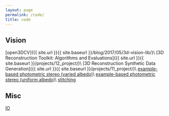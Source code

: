 ```yaml
---
layout: page
permalink: /code/
title: code
---
```


## Vision
[open3DCV]({{ site.url }}{{ site.baseurl }}/blog/2017/05/3d-vision-lib/)\\
[3D Reconstruction Toolkit: Algorithms and Evaluations]({{ site.url }}{{ site.baseurl }}/projects/12_project/)\\
[3D Reconstruction Synthetic Data Generation]({{ site.url }}{{ site.baseurl }}/projects/11_project/)\\
[example-based photometric stereo (varied albedo)](https://github.com/imkaywu/Photometric-Stereo)\\
[example-based photometric stereo (uniform albedo)](https://github.com/imkaywu/Example-based-PS)\\
[stitching](https://github.com/imkaywu/Image-Stitching)

## Misc
[IO](https://github.com/imkaywu/IO)

